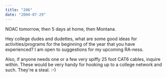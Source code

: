```yaml
---
title: "206"
date: "2004-07-29"
---
```


NOAC tomorrow, then 5 days at home, then Montana.

Hey college dudes and dudettes, what are some good ideas for activities/programs for the beginning of the year that you have experienced? I am open to suggestions for my upcoming RA-ness.

Also, if anyone needs one or a few very spiffy 25 foot CAT6 cables, inquire within. These would be very handy for hooking up to a college network and such. They're a steal. :-)
